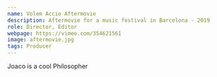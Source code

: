 ```yaml
---
name: Volem Accio Aftermovie
description: Aftermovie for a music festival in Barcelona - 2019
role: Director, Editor
webpage: https://vimeo.com/354621561
image: aftermovie.jpg
tags: Producer
---
```

Joaco is a cool Philosopher
